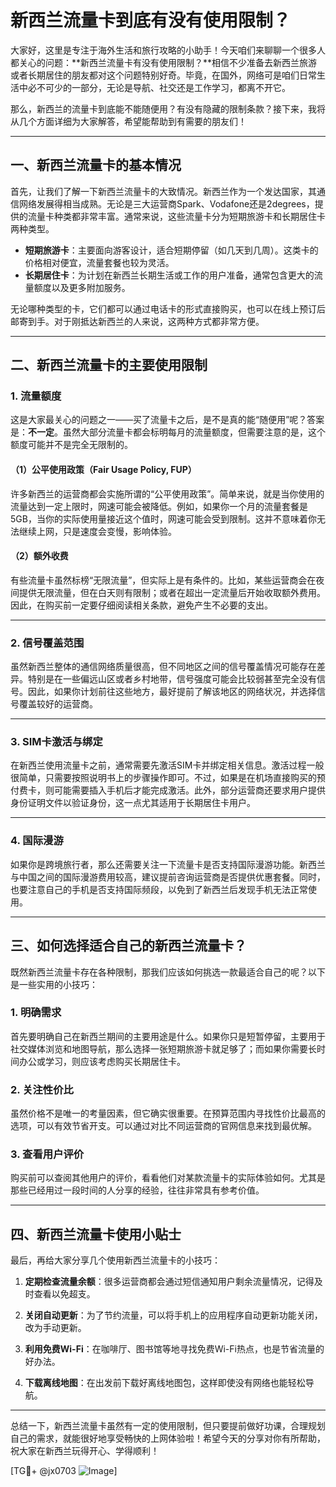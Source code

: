 # 新西兰流量卡到底有没有使用限制？

大家好，这里是专注于海外生活和旅行攻略的小助手！今天咱们来聊聊一个很多人都关心的问题：**新西兰流量卡有没有使用限制？**相信不少准备去新西兰旅游或者长期居住的朋友都对这个问题特别好奇。毕竟，在国外，网络可是咱们日常生活中必不可少的一部分，无论是导航、社交还是工作学习，都离不开它。

那么，新西兰的流量卡到底能不能随便用？有没有隐藏的限制条款？接下来，我将从几个方面详细为大家解答，希望能帮助到有需要的朋友们！

---

## 一、新西兰流量卡的基本情况

首先，让我们了解一下新西兰流量卡的大致情况。新西兰作为一个发达国家，其通信网络发展得相当成熟。无论是三大运营商Spark、Vodafone还是2degrees，提供的流量卡种类都非常丰富。通常来说，这些流量卡分为短期旅游卡和长期居住卡两种类型。

- **短期旅游卡**：主要面向游客设计，适合短期停留（如几天到几周）。这类卡的价格相对便宜，流量套餐也较为灵活。
- **长期居住卡**：为计划在新西兰长期生活或工作的用户准备，通常包含更大的流量额度以及更多附加服务。

无论哪种类型的卡，它们都可以通过电话卡的形式直接购买，也可以在线上预订后邮寄到手。对于刚抵达新西兰的人来说，这两种方式都非常方便。

---

## 二、新西兰流量卡的主要使用限制

### 1. **流量额度**
这是大家最关心的问题之一——买了流量卡之后，是不是真的能“随便用”呢？答案是：**不一定**。虽然大部分流量卡都会标明每月的流量额度，但需要注意的是，这个额度可能并不是完全无限制的。

#### （1）公平使用政策（Fair Usage Policy, FUP）
许多新西兰的运营商都会实施所谓的“公平使用政策”。简单来说，就是当你使用的流量达到一定上限时，网速可能会被降低。例如，如果你一个月的流量套餐是5GB，当你的实际使用量接近这个值时，网速可能会受到限制。这并不意味着你无法继续上网，只是速度会变慢，影响体验。

#### （2）额外收费
有些流量卡虽然标榜“无限流量”，但实际上是有条件的。比如，某些运营商会在夜间提供无限流量，但在白天则有限制；或者在超出一定流量后开始收取额外费用。因此，在购买前一定要仔细阅读相关条款，避免产生不必要的支出。

---

### 2. **信号覆盖范围**
虽然新西兰整体的通信网络质量很高，但不同地区之间的信号覆盖情况可能存在差异。特别是在一些偏远山区或者乡村地带，信号强度可能会比较弱甚至完全没有信号。因此，如果你计划前往这些地方，最好提前了解该地区的网络状况，并选择信号覆盖较好的运营商。

---

### 3. **SIM卡激活与绑定**
在新西兰使用流量卡之前，通常需要先激活SIM卡并绑定相关信息。激活过程一般很简单，只需要按照说明书上的步骤操作即可。不过，如果是在机场直接购买的预付费卡，则可能需要插入手机后才能完成激活。此外，部分运营商还要求用户提供身份证明文件以验证身份，这一点尤其适用于长期居住卡用户。

---

### 4. **国际漫游**
如果你是跨境旅行者，那么还需要关注一下流量卡是否支持国际漫游功能。新西兰与中国之间的国际漫游费用较高，建议提前咨询运营商是否提供优惠套餐。同时，也要注意自己的手机是否支持国际频段，以免到了新西兰后发现手机无法正常使用。

---

## 三、如何选择适合自己的新西兰流量卡？

既然新西兰流量卡存在各种限制，那我们应该如何挑选一款最适合自己的呢？以下是一些实用的小技巧：

### 1. 明确需求
首先要明确自己在新西兰期间的主要用途是什么。如果你只是短暂停留，主要用于社交媒体浏览和地图导航，那么选择一张短期旅游卡就足够了；而如果你需要长时间办公或学习，则应该考虑购买长期居住卡。

### 2. 关注性价比
虽然价格不是唯一的考量因素，但它确实很重要。在预算范围内寻找性价比最高的选项，可以有效节省开支。可以通过对比不同运营商的官网信息来找到最优解。

### 3. 查看用户评价
购买前可以查阅其他用户的评价，看看他们对某款流量卡的实际体验如何。尤其是那些已经用过一段时间的人分享的经验，往往非常具有参考价值。

---

## 四、新西兰流量卡使用小贴士

最后，再给大家分享几个使用新西兰流量卡的小技巧：

1. **定期检查流量余额**：很多运营商都会通过短信通知用户剩余流量情况，记得及时查看以免超支。
   
2. **关闭自动更新**：为了节约流量，可以将手机上的应用程序自动更新功能关闭，改为手动更新。

3. **利用免费Wi-Fi**：在咖啡厅、图书馆等地寻找免费Wi-Fi热点，也是节省流量的好办法。

4. **下载离线地图**：在出发前下载好离线地图包，这样即使没有网络也能轻松导航。

---

总结一下，新西兰流量卡虽然有一定的使用限制，但只要提前做好功课，合理规划自己的需求，就能很好地享受畅快的上网体验啦！希望今天的分享对你有所帮助，祝大家在新西兰玩得开心、学得顺利！

[TG💪+ @jx0703 ![Image](https://github.com/user-attachments/assets/dbca1d08-cadb-493c-b0ec-ad6f7a83f270)]